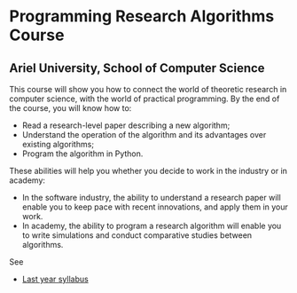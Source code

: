 # Programming Research Algorithms Course
## Ariel University, School of Computer Science 

This course will show you how to connect the world of theoretic research in computer science, with the world of practical programming. By the end of the course, you will know how to:

* Read a research-level paper describing a new algorithm;
* Understand the operation of the algorithm and its advantages over existing algorithms;
* Program the algorithm in Python.

These abilities will help you whether you decide to work in the industry or in academy:

* In the software industry, the ability to understand a research paper will enable you to keep pace with recent innovations, and apply them in your work.
* In academy, the ability to program a research algorithm will enable you to write simulations and conduct comparative studies between algorithms.

See
* [Last year syllabus](syllabus.5783.pdf)

